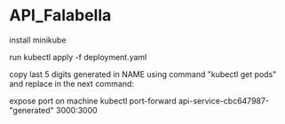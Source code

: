 # API_Falabella

install minikube

run kubectl apply -f deployment.yaml

copy last 5 digits generated in NAME using command "kubectl get pods" and replace in the next command:

expose port on machine kubectl port-forward api-service-cbc647987-"generated" 3000:3000
